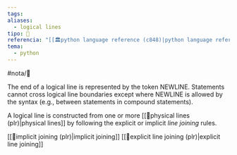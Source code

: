 ```yaml
---
tags: 
aliases:
  - logical lines
tipo: 📑
referencia: "[[🏛️python language reference (c848)|python language reference]]"
tema:
  - python
---
```


#nota/📑


The end of a logical line is represented by the token NEWLINE. Statements cannot cross logical line boundaries except where NEWLINE is allowed by the syntax (e.g., between statements in compound statements). 

A logical line is constructed from one or more [[📑physical lines (plr)|physical lines]] by following the explicit or implicit _line joining_ rules.

[[📑implicit joining (plr)|implicit joining]]
[[📑explicit line joining (plr)|explicit line joining]]


